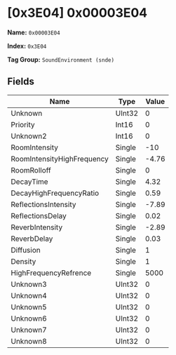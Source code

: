 # [0x3E04] 0x00003E04

**Name:** ```0x00003E04```

**Index:** ```0x3E04```

**Tag Group:** ```SoundEnvironment (snde)```

## Fields

Name	| Type	| Value
---	|---	|---	|
Unknown	|UInt32	|0
Priority	|Int16	|0
Unknown2	|Int16	|0
RoomIntensity	|Single	|-10
RoomIntensityHighFrequency	|Single	|-4.76
RoomRolloff	|Single	|0
DecayTime	|Single	|4.32
DecayHighFrequencyRatio	|Single	|0.59
ReflectionsIntensity	|Single	|-7.89
ReflectionsDelay	|Single	|0.02
ReverbIntensity	|Single	|-2.89
ReverbDelay	|Single	|0.03
Diffusion	|Single	|1
Density	|Single	|1
HighFrequencyRefrence	|Single	|5000
Unknown3	|UInt32	|0
Unknown4	|UInt32	|0
Unknown5	|UInt32	|0
Unknown6	|UInt32	|0
Unknown7	|UInt32	|0
Unknown8	|UInt32	|0


